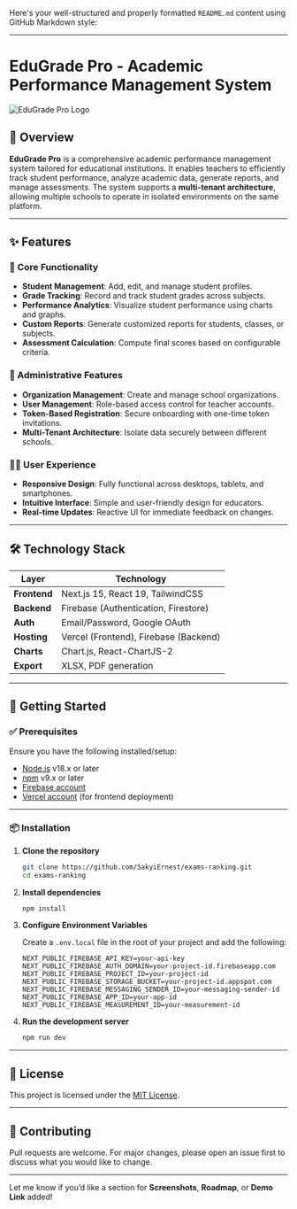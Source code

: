 Here's your well-structured and properly formatted `README.md` content using GitHub Markdown style:

---

# EduGrade Pro - Academic Performance Management System

![EduGrade Pro Logo](#) <!-- Replace '#' with your actual logo image link -->

## 🧾 Overview

**EduGrade Pro** is a comprehensive academic performance management system tailored for educational institutions. It enables teachers to efficiently track student performance, analyze academic data, generate reports, and manage assessments. The system supports a **multi-tenant architecture**, allowing multiple schools to operate in isolated environments on the same platform.

---

## ✨ Features

### 🔹 Core Functionality
- **Student Management**: Add, edit, and manage student profiles.
- **Grade Tracking**: Record and track student grades across subjects.
- **Performance Analytics**: Visualize student performance using charts and graphs.
- **Custom Reports**: Generate customized reports for students, classes, or subjects.
- **Assessment Calculation**: Compute final scores based on configurable criteria.

### 🔸 Administrative Features
- **Organization Management**: Create and manage school organizations.
- **User Management**: Role-based access control for teacher accounts.
- **Token-Based Registration**: Secure onboarding with one-time token invitations.
- **Multi-Tenant Architecture**: Isolate data securely between different schools.

### 🧑‍🏫 User Experience
- **Responsive Design**: Fully functional across desktops, tablets, and smartphones.
- **Intuitive Interface**: Simple and user-friendly design for educators.
- **Real-time Updates**: Reactive UI for immediate feedback on changes.

---

## 🛠️ Technology Stack

| Layer        | Technology                                 |
|--------------|---------------------------------------------|
| **Frontend** | Next.js 15, React 19, TailwindCSS           |
| **Backend**  | Firebase (Authentication, Firestore)        |
| **Auth**     | Email/Password, Google OAuth                |
| **Hosting**  | Vercel (Frontend), Firebase (Backend)       |
| **Charts**   | Chart.js, React-ChartJS-2                   |
| **Export**   | XLSX, PDF generation                        |

---

## 🚀 Getting Started

### ✅ Prerequisites
Ensure you have the following installed/setup:

- [Node.js](https://nodejs.org/) v18.x or later
- [npm](https://www.npmjs.com/) v9.x or later
- [Firebase account](https://firebase.google.com/)
- [Vercel account](https://vercel.com/) (for frontend deployment)

---

### 📦 Installation

1. **Clone the repository**
   ```bash
   git clone https://github.com/SakyiErnest/exams-ranking.git
   cd exams-ranking
   ```

2. **Install dependencies**
   ```bash
   npm install
   ```

3. **Configure Environment Variables**

   Create a `.env.local` file in the root of your project and add the following:

   ```env
   NEXT_PUBLIC_FIREBASE_API_KEY=your-api-key
   NEXT_PUBLIC_FIREBASE_AUTH_DOMAIN=your-project-id.firebaseapp.com
   NEXT_PUBLIC_FIREBASE_PROJECT_ID=your-project-id
   NEXT_PUBLIC_FIREBASE_STORAGE_BUCKET=your-project-id.appspot.com
   NEXT_PUBLIC_FIREBASE_MESSAGING_SENDER_ID=your-messaging-sender-id
   NEXT_PUBLIC_FIREBASE_APP_ID=your-app-id
   NEXT_PUBLIC_FIREBASE_MEASUREMENT_ID=your-measurement-id
   ```

4. **Run the development server**
   ```bash
   npm run dev
   ```

---

## 📄 License

This project is licensed under the [MIT License](LICENSE).

---

## 🙌 Contributing

Pull requests are welcome. For major changes, please open an issue first to discuss what you would like to change.

---

Let me know if you’d like a section for **Screenshots**, **Roadmap**, or **Demo Link** added!
